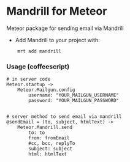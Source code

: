 Mandrill for Meteor
===============

Meteor package for sending email via Mandrill

* Add Mandrill to your project with:
```
    mrt add mandrill
```

### Usage (coffeescript)
    # in server code
    Meteor.startup ->
        Meteor.Mailgun.config
            username: "YOUR_MAILGUN_USERNAME"
            password: "YOUR_MAILGUN_PASSWORD"
            
    
    # server method to send email via mandrill        
    @sendEmail = (to, subject, htmlText) ->
        Meteor.Mandrill.send
        	to: to
    		from: fromEmail
    		#cc, bcc, replyTo 
    		subject: subject
    		html: htmlText